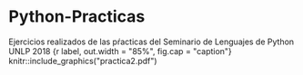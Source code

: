 # Python-Practicas
Ejercicios realizados de las pŕacticas del Seminario de Lenguajes de Python UNLP 2018
{r label, out.width = "85%", fig.cap = "caption"}
knitr::include_graphics("practica2.pdf")

